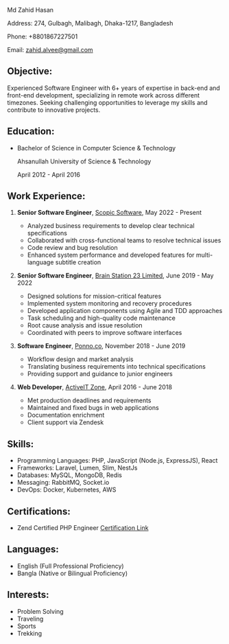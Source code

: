 Md Zahid Hasan

Address: 274, Gulbagh, Malibagh, Dhaka-1217, Bangladesh

Phone: +8801867227501

Email: zahid.alvee@gmail.com

Objective:
-----------------
Experienced Software Engineer with 6+ years of expertise in back-end and front-end development, specializing in remote work across different timezones. Seeking challenging opportunities to leverage my skills and contribute to innovative projects.

Education:
-----------------
- Bachelor of Science in Computer Science & Technology

  Ahsanullah University of Science & Technology

  April 2012 - April 2016

Work Experience:
-----------------
1. **Senior Software Engineer**, [Scopic Software](https://scopicsoftware.com/), May 2022 - Present
   
   - Analyzed business requirements to develop clear technical specifications
   - Collaborated with cross-functional teams to resolve technical issues
   - Code review and bug resolution
   - Enhanced system performance and developed features for multi-language subtitle creation

2. **Senior Software Engineer**, [Brain Station 23 Limited](https://brainstation-23.com/), June 2019 - May 2022

   - Designed solutions for mission-critical features
   - Implemented system monitoring and recovery procedures
   - Developed application components using Agile and TDD approaches
   - Task scheduling and high-quality code maintenance
   - Root cause analysis and issue resolution
   - Coordinated with peers to improve software interfaces

3. **Software Engineer**, [Ponno.co](ponno.co), November 2018 - June 2019

   - Workflow design and market analysis
   - Translating business requirements into technical specifications
   - Providing support and guidance to junior engineers

4. **Web Developer**, [ActiveIT Zone](https://activeitzone.com/), April 2016 - June 2018

   - Met production deadlines and requirements
   - Maintained and fixed bugs in web applications
   - Documentation enrichment
   - Client support via Zendesk

Skills:
-----------------
- Programming Languages: PHP, JavaScript (Node.js, ExpressJS), React
- Frameworks: Laravel, Lumen, Slim, NestJs
- Databases: MySQL, MongoDB, Redis
- Messaging: RabbitMQ, Socket.io
- DevOps: Docker, Kubernetes, AWS

Certifications:
-----------------
- Zend Certified PHP Engineer
  [Certification Link](https://www.zend-zce.com/en/yellow-pages/ZEND032666)

Languages:
-----------------
- English (Full Professional Proficiency)
- Bangla (Native or Bilingual Proficiency)

Interests:
-----------------
- Problem Solving
- Traveling
- Sports
- Trekking

